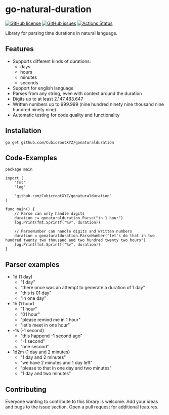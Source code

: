 # go-natural-duration

[![GitHub license](https://img.shields.io/github/license/CubicrootXYZ/gonaturalduration)](https://github.com/CubicrootXYZ/gonaturalduration/blob/main/LICENSE)
[![GitHub issues](https://img.shields.io/github/issues/CubicrootXYZ/gonaturalduration)](https://github.com/CubicrootXYZ/gonaturalduration/issues)
[![Actions Status](https://github.com/CubicrootXYZ/gonaturalduration/workflows/Main/badge.svg?branch=main)](https://github.com/CubicrootXYZ/gonaturalduration/workflows/actions)

Library for parsing time durations in natural language.

## Features

* Supports different kinds of durations:
    * days
    * hours
    * minutes
    * seconds
* Support for english language
* Parses from any string, even with context around the duration
* Digits up to at least 2.147.483.647
* Written numbers up to 999.999 (nine hundred ninety nine thousand nine hundred ninety nine)
* Automatic testing for code quality and functionality

## Installation

`go get github.com/CubicrootXYZ/gonaturalduration`

## Code-Examples

```
package main

import (
	"fmt"
	"log"

	"github.com/CubicrootXYZ/gonaturalduration"
)

func main() {
	// Parse can only handle digits
	duration := gonaturalduration.Parse("in 1 hour")
	log.Print(fmt.Sprintf("%v", duration))

	// ParseNumber can handle digits and written numbers
	duration = gonaturalduration.ParseNumber("let's do that in two hundred twenty two thousand and two hundred twenty two hours")
	log.Print(fmt.Sprintf("%v", duration))
}
```

## Parser examples

* 1d (1 day)
    * "1 day"
    * "there once was an attempt to generate a duration of 1 day"
    * "this is 01 day"
    * "in one day"
* 1h (1 hour)
    * "1 hour"
    * "01 hour"
    * "please remind me in 1 hour"
    * "let's meet in one hour"
* -1s (-1 second)
    * "this happend -1 second ago"
    * "-1 second"
    * "one second"
* 1d2m (1 day and 2 minutes)
    * "1 day and 2 minutes"
    * "we have 2 minutes and 1 day left"
    * "please to that in one day and two minutes"
    * "1 day and two minutes"


## Contributing

Everyone wanting to contribute to this library is welcome. Add your ideas and bugs to the issue section. Open a pull request for additional features. 